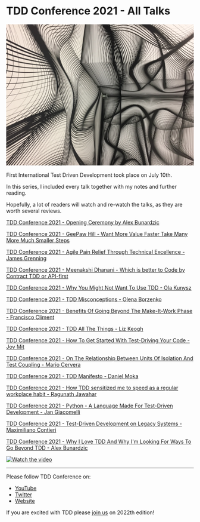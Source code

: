 # TDD Conference 2021 - All Talks

![TDD Conference 2021 - All Talks](TDD%20Conference%202021%20-%20All%20Talks.jpg)

First International Test Driven Development took place on July 10th. 

In this series, I included every talk together with my notes and further reading.

Hopefully, a lot of readers will watch and re-watch the talks, as they are worth several reviews.

[TDD Conference 2021 - Opening Ceremony by Alex Bunardzic](https://github.com/mcsee/Software-Design-Articles/tree/main/Articles/TDD%20Conference%202021/Opening%20Ceremony/readme.md)

[TDD Conference 2021 - GeePaw Hill - Want More Value Faster Take Many More Much Smaller Steps](https://github.com/mcsee/Software-Design-Articles/tree/main/Articles/TDD%20Conference%202021/Want%20More%20Value%20Faster%20Take%20Many%20More%20Much%20Smaller%20Steps/readme.md)

[TDD Conference 2021 - Agile Pain Relief Through Technical Excellence - James Grenning](https://github.com/mcsee/Software-Design-Articles/tree/main/Articles/TDD%20Conference%202021/Agile%20Pain%20Relief%20Through%20Technical%20Excellence/readme.md)

[TDD Conference 2021 - Meenakshi Dhanani - Which is better to Code by Contract TDD or API-first](https://github.com/mcsee/Software-Design-Articles/tree/main/Articles/TDD%20Conference%202021/Which%20is%20better%20to%20Code%20by%20Contract%20TDD%20or%20API-first/readme.md)

[TDD Conference 2021 - Why You Might Not Want To Use TDD - Ola Kunysz](https://github.com/mcsee/Software-Design-Articles/tree/main/Articles/TDD%20Conference%202021/Why%20You%20Might%20Not%20Want%20To%20Use%20TDD/readme.md)

[TDD Conference 2021 - TDD Misconceptions - Olena Borzenko](https://github.com/mcsee/Software-Design-Articles/tree/main/Articles/TDD%20Conference%202021/TDD%20Misconceptions/readme.md)

[TDD Conference 2021 - Benefits Of Going Beyond The Make-It-Work Phase - Francisco Climent](https://github.com/mcsee/Software-Design-Articles/tree/main/Articles/TDD%20Conference%202021/Benefits%20Of%20Going%20Beyond%20The%20Make-It-Work%20Phase/readme.md)

[TDD Conference 2021 - TDD All The Things - Liz Keogh](https://github.com/mcsee/Software-Design-Articles/tree/main/Articles/TDD%20Conference%202021/TDD%20All%20The%20Things/readme.md)

[TDD Conference 2021 - How To Get Started With Test-Driving Your Code - Jov Mit](https://github.com/mcsee/Software-Design-Articles/tree/main/Articles/TDD%20Conference%202021/How%20To%20Get%20Started%20With%20Test-Driving%20Your%20Code/readme.md)

[TDD Conference 2021 - On The Relationship Between Units Of Isolation And Test Coupling - Mario Cervera](https://github.com/mcsee/Software-Design-Articles/tree/main/Articles/TDD%20Conference%202021/On%20The%20Relationship%20Between%20Units%20Of%20Isolation%20And%20Test%20Coupling/readme.md)

[TDD Conference 2021 - TDD Manifesto - Daniel Moka](https://github.com/mcsee/Software-Design-Articles/tree/main/Articles/TDD%20Conference%202021/TDD%20Manifesto/readme.md)

[TDD Conference 2021 - How TDD sensitized me to speed as a regular workplace habit - Ragunath Jawahar](https://github.com/mcsee/Software-Design-Articles/tree/main/Articles/TDD%20Conference%202021/How%20TDD%20sensitized%20me%20to%20speed%20as%20a%20regular%20workplace%20habit/readme.md)

[TDD Conference 2021 - Python - A Language Made For Test-Driven Development - Jan Giacomelli](https://github.com/mcsee/Software-Design-Articles/tree/main/Articles/TDD%20Conference%202021/Python%20-%20A%20Language%20Made%20For%20Test-Driven%20Development/readme.md)

[TDD Conference 2021 - Test-Driven Development on Legacy Systems - Maximiliano Contieri](https://github.com/mcsee/Software-Design-Articles/tree/main/Articles/TDD%20Conference%202021/Test-Driven%20Development%20on%20Legacy%20Systems/readme.md)

[TDD Conference 2021 - Why I Love TDD And Why I'm Looking For Ways To Go Beyond TDD - Alex Bunardzic](https://github.com/mcsee/Software-Design-Articles/tree/main/Articles/TDD%20Conference%202021/Why%20I%20Love%20TDD%20And%20Why%20I'm%20Looking%20For%20Ways%20To%20Go%20Beyond%20TDD/readme.md)

[![Watch the video](https://img.youtube.com/vi/-_noEVCR__I/sddefault.jpg)](https://youtu.be/-_noEVCR__I) 

* * *

Please follow TDD Conference on:

- [YouTube](https://www.youtube.com/channel/UCKn-DadPoyYssfAOMk1LSew)
- [Twitter](https://twitter.com/tddconf)
- [Website](http://tddconf.com/)

If you are excited with TDD please [join us](http://tddconf.com/) on 2022th edition!